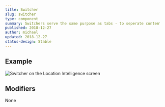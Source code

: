 ```yaml
---
title: Switcher
slug: switcher
type: component
summary: Switchers serve the same purpose as tabs - to seperate content or data of the same type into seperate views. Switchers can be used when there are only two options and when the content below needs more detail.
published: 2018-12-27
author: michael
updated: 2018-12-27
status-design: Stable
---
```


##  Example
![Switcher on the Location Intelligence screen](/static/images/switcher.png)

## Modifiers
None